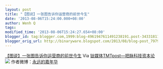 ```yaml
---
layout: post
title: "【图说】一张图告诉你运营商的前世今生"
date: '2013-08-06T15:24:00.000+08:00'
author: Wenh Q
tags:
modified_time: '2013-08-06T15:24:27.654+08:00'
blogger_id: tag:blogger.com,1999:blog-4961947611491238191.post-343318115418219512
blogger_orig_url: http://binaryware.blogspot.com/2013/08/blog-post_7979.html
---
```

[
【图说】一张图告诉你运营商的前世今生](http://www.tmtpost.com/53753.html)
Via [钛媒体TMTpost—把脉科技资本论](http://www.tmtpost.com/)
[![](http://www.tmtpost.com/wp-content/uploads/2013/08/137559988613.jpg)](http://www.tmtpost.com/?attachment_id=53740)
作者微博：[永远的嘉年华](http://weibo.com/keepwalkingon)
